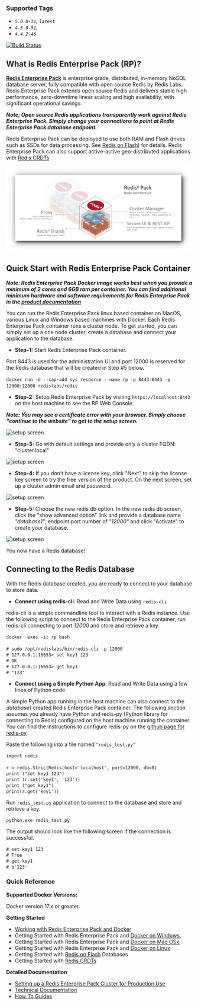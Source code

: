 ### Supported Tags
* _`5.0.0-31`_, _`latest`_
* _`4.5.0-51`_, 
* _`4.4.2-46`_

[![Build Status](https://travis-ci.org/RedisLabs/DockerHub.svg?branch=master)](https://travis-ci.org/RedisLabs/DockerHub)

## What is Redis Enterprise Pack (RP)? ##
[**Redis Enterprise Pack**](https://redislabs.com/products/redis-pack/) is enterprise grade, distributed, in-memory NoSQL database server, fully compatible with open source Redis by Redis Labs. Redis Enterprise Pack extends open source Redis and delivers stable high performance, zero-downtime linear scaling and high availability, with significant operational savings.

**_Note: Open source Redis applications transparently work against Redis Enterprise Pack. Simply change your connections to point at Redis Enterprise Pack database endpoint._**

Redis Enterprise Pack can be deployed to use both RAM and Flash drives such as SSDs for data processing. See [Redis on Flash](https://redislabs.com/products/redis-pack/flash-memory/)) for details. Redis Enterprise Pack can also support active-active geo-distributed applications with [Redis CRDTs](https://redislabs.com/redis-enterprise-documentation/concepts-architecture/intercluster-replication/)

![RP Architecture](https://raw.githubusercontent.com/RedisLabs/DockerHub/master/pictures/general/redis_arch.jpeg)

## Quick Start with Redis Enterprise Pack Container ##

**_Note: Redis Enterprise Pack Docker image works best when you provide a minimum of 2 cores and 6GB ram per container. You can find additional minimum hardware and software requirements for Redis Enterprise Pack in the [product documentation](https://redislabs.com/redis-enterprise-documentation/installing-and-upgrading/hardware-software-requirements/)_** 

You can run the Redis Enterprise Pack linux based container on MacOS, various Linux and Windows based machines with Docker. Each Redis Enterprise Pack container runs a cluster node. To get started, you can simply set up a one node cluster, create a database and connect your application to the database.

* **Step-1:** Start Redis Enterprise Pack container. 

Port 8443 is used for the administration UI and port 12000 is reserved for the Redis database that will be created in Step #5 below.

```docker run -d --cap-add sys_resource --name rp -p 8443:8443 -p 12000:12000 redislabs/redis```

* **Step-2:** Setup Redis Enterprise Pack by visiting `https://localhost:8443` on the host machine to see the RP Web Console. 

**_Note: You may see a certificate error with your browser. Simply choose "continue to the website" to get to the setup screen._**

![setup screen](https://raw.githubusercontent.com/RedisLabs/DockerHub/master/pictures/mac/RP-SetupScreen.jpeg)

* **Step-3:** Go with default settings and provide only a cluster FQDN: "cluster.local"

![setup screen](https://raw.githubusercontent.com/RedisLabs/DockerHub/master/pictures/mac/RP-SetupScreen2.jpeg)

* **Step-4:** If you don't have a license key, click "Next" to skip the license key screen to try the free version of the product. On the next screen, set up a cluster admin email and password.

![setup screen](https://raw.githubusercontent.com/RedisLabs/DockerHub/master/pictures/mac/RP-SetupScreen4.jpeg)

* **Step-5:** Choose the new redis db option. In the new redis db screen, click the "show advanced option" link and provide a database name _"database1"_, endpoint port number of _"12000"_ and click "Activate" to create your database.

![setup screen](https://raw.githubusercontent.com/RedisLabs/DockerHub/master/pictures/mac/RP-DBScreen2.jpeg)

You now have a Redis database!

## Connecting to the Redis Database ##
With the Redis database created, you are ready to connect to your database to store data.

* **Connect using redis-cli**: Read and Write Data using `redis-cli`

redis-cli is a simple commandline tool to interact with a Redis instance. Use the following script to connect to the Redis Enterprise Pack container, run redis-cli connecting to port _12000_ and store and retrieve a key.

```
docker  exec -it rp bash

# sudo /opt/redislabs/bin/redis-cli -p 12000
# 127.0.0.1:16653> set key1 123
# OK
# 127.0.0.1:16653> get key1
# "123"
```
 

* **Connect using a Simple Python App**: Read and Write Data using a few lines of Python code

A simple Python app running in the host machine can also connect to the _database1_ created Redis Enterprise Pack container. The following section assumes you already have Python and redis-py (Python library for connecting to Redis) configured on the host machine running the container. You can find the instructions to configure redis-py on the [github page for redis-py](https://github.com/andymccurdy/redis-py)

Paste the following into a file named ```"redis_test.py"```

````
import redis

r = redis.StrictRedis(host='localhost', port=12000, db=0)
print ("set key1 123")
print (r.set('key1', '123'))
print ("get key1")
print(r.get('key1'))
````

Run ````redis_test.py```` application to connect to the database and store and retrieve a key.

````
python.exe redis_test.py
````

The output should look like the following screen if the connection is successful.

````
# set key1 123
# True
# get key1
# b'123'
````

### Quick Reference
**Supported Docker Versions:**

Docker version 17.x or greater.

**Getting Started**
 * [Working with Redis Enterprise Pack and Docker](https://redislabs.com/redis-enterprise-documentation/installing-and-upgrading/docker/)
 * Getting Started with Redis Enterprise Pack and [Docker on Windows](https://redislabs.com/redis-enterprise-documentation/installing-and-upgrading/docker/windows/), 
 * Getting Started with Redis Enterprise Pack and [Docker on Mac OSx](https://redislabs.com/redis-enterprise-documentation/installing-and-upgrading/docker/macos/), 
 * Getting Started with Redis Enterprise Pack and [Docker on Linux](https://redislabs.com/redis-enterprise-documentation/installing-and-upgrading/docker/linux/)
 * Getting Started with [Redis on Flash](https://redislabs.com/redis-enterprise-documentation/getting-started/creating-database/redis-enterprise-flash/) Databases
 * Getting Started with [Redis CRDTs](https://redislabs.com/redis-enterprise-documentation/getting-started/creating-database/crdbs/)
 
**Detailed Documentation**
 * [Setting up a Redis Enterprise Pack Cluster for Production Use](https://redislabs.com/redis-enterprise-documentation/initial-setup-creating-a-new-cluster/)
 * [Technical Documentation](https://redislabs.com/resources/redis-pack-documentation/)
 * [How To Guides](https://redislabs.com/resources/how-to-redis-enterprise/)

